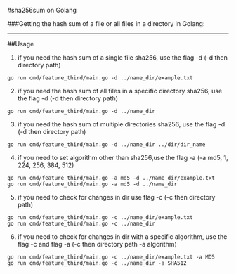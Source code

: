 #sha256sum on Golang

###Getting the hash sum of a file or all files in a directory in Golang:
____
##Usage

1. if you need the hash sum of a single file sha256, use the flag -d (-d then directory path)
``` 
go run cmd/feature_third/main.go -d ../name_dir/example.txt
```
2. if you need the hash sum of all files in a specific directory sha256, use the flag -d (-d then directory path)
```
go run cmd/feature_third/main.go -d ../name_dir
```
3. if you need the hash sum of multiple directories sha256, use the flag -d (-d then directory path)
```
go run cmd/feature_third/main.go -d ../name_dir ../dir/dir_name 
```
4. if you need to set algorithm other than sha256,use the flag -a (-a md5, 1, 224, 256, 384, 512)
```
go run cmd/feature_third/main.go -a md5 -d ../name_dir/example.txt 
go run cmd/feature_third/main.go -a md5 -d ../name_dir
```
5. if you need to check for changes in dir use flag -c (-c then directory path)
```
go run cmd/feature_third/main.go -c ../name_dir/example.txt 
go run cmd/feature_third/main.go -c ../name_dir
```
6. if you need to check for changes in dir with a specific algorithm, use the flag -c and flag -a (-c then directory path -a algorithm)
```
go run cmd/feature_third/main.go -c ../name_dir/example.txt -a MD5
go run cmd/feature_third/main.go -c ../name_dir -a SHA512
```